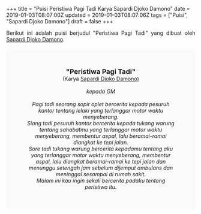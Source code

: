 +++
title = "Puisi Peristiwa Pagi Tadi Karya Sapardi Djoko Damono"
date = 2019-01-03T08:07:00Z
updated = 2019-01-03T08:07:06Z
tags = ["Puisi", "Sapardi Djoko Damono"]
draft = false
+++

<div dir="ltr" style="text-align: left;" trbidi="on"><div style="text-align: justify;">Berikut ini adalah puisi berjudul "Peristiwa Pagi Tadi" yang dibuat oleh <a href="https://ensiklopedia.kemdikbud.go.id/sastra/artikel/Sapardi_Djoko_Damono" target="_blank">Sapardi Djoko Damono</a>. </div><br /><div style="background: #FAFAFA; font-size: 14px; height: auto; margin: 0 auto; padding: 50px; text-align: center; width: auto;"><span style="font-size: 18px;"><b>"Peristiwa Pagi Tadi"</b></span><br />(Karya <a href="https://www.sekata.web.id/tags/sapardi-djoko-damono" target="_blank">Sapardi Djoko Damono)</a> <br /><br /><i><i>kepada GM</i><br /><br />Pagi tadi seorang sopir oplet bercerita kepada pesuruh kantor tentang lelaki yang terlanggar motor waktu menyeberang.<br />Siang tadi pesuruh kantor bercerita kepada tukang warung tentang sahabatmu yang terlanggar motor waktu menyeberang, membentur aspal, Ialu beramai-ramai diangkat ke tepi jalan.<br />Sore tadi tukang warung bercerita kepadamu tentang aku yang terlanggar motor waktu menyeberang, membentur aspal, lalu diangkat beramai-ramai ke tepi jalan dan menunggu setengah jam sebelum dijemput ambulans dan meninggal sesampai di rumah sakit.<br />Malam ini kau ingin sekali bercerita padaku tentang peristiwa itu.</i> </div></div>
